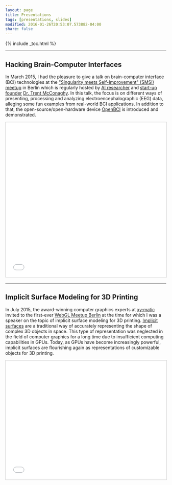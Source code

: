 ```yaml
---
layout: page
title: Presentations
tags: [presentations, slides]
modified: 2016-01-26T20:53:07.573882-04:00
share: false
---
```


{% include _toc.html %}

---

## Hacking Brain-Computer Interfaces

In March 2015, I had the pleasure to give a talk on brain-computer interface (BCI) technologies at the <a href="http://www.meetup.com/de-DE/Singularity-meets-Self-Improvement-in-Berlin/" target="_blank">"Singularity meets Self-Improvement" (SMSI) meetup</a> in Berlin which is regularly hosted by <a href="http://trent.st/publications/" target="_blank">AI researcher</a> and <a href="https://www.ascribe.io/" target="_blank">start-up founder</a> <a href="http://trent.st/" target="_blank">Dr. Trent McConaghy</a>. In this talk, the focus is on different ways of presenting, processing and analyzing electroencephalographic (EEG) data, alleging some fun examples from real-world BCI applications. In addition to that, the open-source/open-hardware device <a href="http://openbci.com/" target="_blank">OpenBCI</a> is introduced and demonstrated.

<iframe src="//www.slideshare.net/slideshow/embed_code/key/AdcgypszNE5MYY" width="595" height="485" class="force-full-width-keep-aspect-ratio" frameborder="0" marginwidth="0" marginheight="0" scrolling="no" style="border:1px solid #CCC; border-width:1px; margin-bottom:5px; max-width: 100%;" allowfullscreen> </iframe>

---

## Implicit Surface Modeling for 3D Printing

In July 2015, the award-winning computer graphics experts at <a href="http://xymatic.com/" target="_blank">xy:matic</a> invited to the first-ever <a href="http://www.meetup.com/de-DE/Berlin-WebGL-Meetup/">WebGL Meetup Berlin</a> at the time for which I was a speaker on the topic of implicit surface modeling for 3D printing. <a href="https://en.wikipedia.org/wiki/Implicit_surface">Implicit surfaces</a> are a traditional way of accurately representing the shape of complex 3D objects in space. This type of representation was neglected in the field of computer graphics for a long time due to insufficient computing capabilities in GPUs. Today, as GPUs have become increasingly powerful, implicit surfaces are flourishing again as representations of customizable objects for 3D printing.

<iframe src="//www.slideshare.net/slideshow/embed_code/key/sAVRWgEtfXOODE" width="595" height="373" class="force-full-width-keep-aspect-ratio" frameborder="0" marginwidth="0" marginheight="0" scrolling="no" style="border:1px solid #CCC; border-width:1px; margin-bottom:5px; max-width: 100%;" allowfullscreen> </iframe>